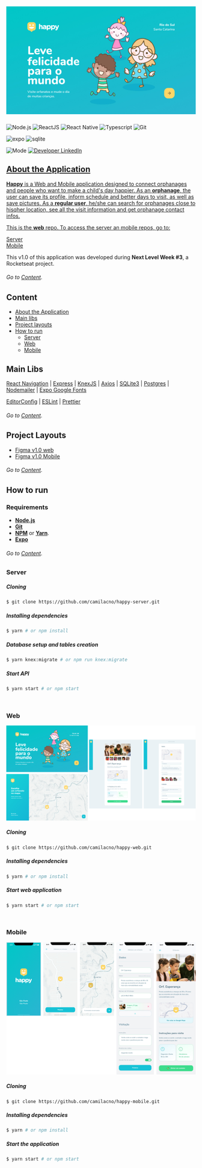 
<h1 align="center">  
<img alt="Happy" title="#Happy" src="https://github.com/camilacno/happy-web/blob/master/Home.jpg" />  
</h1>

<p align="left">
	<img alt="Node.js" 
src="https://img.shields.io/badge/nodejs-green?labelColor=green&logo=node.js&logoColor=white"> 
<img alt="ReactJS" src="https://img.shields.io/badge/reactJS-6cf?logo=react&logoColor=white&labelColor=007ACC">  
<img alt="React Native" src="https://img.shields.io/badge/reactnative-6cf?logo=react&logoColor=white&labelColor=007ACC">  
  <img alt="Typescript" src="https://img.shields.io/badge/typescript-informational?labelColor=blue&logo=typescript&logoColor=white"> 
  <img alt="Git" 
src="https://img.shields.io/badge/git-grey?labelColor=greu&logo=git&logoColor=white"> 
</p>

<p>
	<img alt="expo" 
	src="https://img.shields.io/badge/expo-white?labelColor=grey&logo=expo&logoColor=white">
		<img alt="sqlite" 
	src="https://img.shields.io/badge/sqlite-blue?labelColor=blue&logo=sqlite&logoColor=white">

</p>

<p>
	 <img alt="Mode" src="https://img.shields.io/badge/mode-development-orange">   
  <a href="https://www.linkedin.com/in/camilacno" target="_blank"> 
    <img src="https://img.shields.io/badge/-camilacno-007ACC?logo=linkedin&logoColor=white&labelColor=007ACC" alt="Developer LinkedIn" />
</p>

## About the Application

**Happy** is a Web and Mobile application designed to connect orphanages and people who want to make a child's day happier. 
As an **orphanage**, the user can save its profile, inform schedule and better days to visit, as well as save pictures.
As a **regular user**, he/she can search for orphanages close to hisqher location, see all the visit information and get orphanage contact infos.

This is the **web** repo. To access the server an mobile repos, go to:

[Server](https://github.com/camilacno/happy-server)
</br>
[Mobile](https://github.com/camilacno/happy-mobile)

This v1.0 of this application was developed during **Next Level Week #3**, a Rocketseat project.

###### *Go to <a href="#content">Content</a>*.

## Content

 -   <a href="#about-the-application">About the Application</a>
 - <a href="#main-libs">Main libs</a>
 -  <a href="#project-layouts">Project layouts</a>
   -  <a href="#how-to-run">How to run</a>
		-   <a href="#api">Server</a>
        -   <a href="#web">Web</a>
        -   <a href="#mobile">Mobile</a>
  
## Main Libs

[React Navigation](https://reactnavigation.org/) | [Express](https://expressjs.com/pt-br/) | [KnexJS](http://knexjs.org/) |  [Axios](https://github.com/axios/axios) | [SQLite3](https://www.sqlite.org/index.html) | [Postgres](https://www.npmjs.com/package/pg) | [Nodemailer](https://nodemailer.com/about/) | [Expo Google Fonts](https://github.com/expo/google-fonts) 
 
[EditorConfig](https://editorconfig.org/) | [ESLint](https://eslint.org/) | [Prettier](https://prettier.io/)
	
###### *Go to <a href="#content">Content</a>*.

## Project Layouts

- [Figma v1.0 web](https://www.figma.com/file/mDEbnoojksG4w8sOxmudh3/Happy-Web)
- [Figma v1.0 Mobile](https://www.figma.com/file/3OtHpoAR09vzKDXwjf0gKF/Happy-Mobile-(Copy))

###### *Go to <a href="#content">Content</a>*.

## How to run

### Requirements
- **[Node.js](https://nodejs.org/en/)**  
- **[Git](https://git-scm.com/)**  
- **[NPM](https://www.npmjs.com/)**  or  **[Yarn](https://yarnpkg.com/)**.
- **[Expo](https://expo.io/)**  
###### *Go to <a href="#content">Content</a>*.

### Server


##### Cloning
```bash
$ git clone https://github.com/camilacno/happy-server.git
```
 ##### Installing dependencies
   ```bash
$ yarn # or npm install
```
  
 ##### Database setup and tables creation
  ```bash
$ yarn knex:migrate # or npm run knex:migrate
```
  
  ##### Start API
  ```bash
$ yarn start # or npm start
```
<br>

### Web
<img alt="design do projeto" width="650px" src="https://github.com/camilacno/happy-web/blob/master/LayoutWeb.png" />

##### Cloning
```bash
$ git clone https://github.com/camilacno/happy-web.git
```
 ##### Installing dependencies
   ```bash
$ yarn # or npm install
```
  
 ##### Start web application
 ```bash
$ yarn start # or npm start
```
<br>

### Mobile
 <img alt="design do projeto" width="650px" src="https://github.com/camilacno/happy-mobile/blob/master/LayoutMobile.png" />

##### Cloning
```bash
$ git clone https://github.com/camilacno/happy-mobile.git
```
 ##### Installing dependencies
   ```bash
$ yarn # or npm install
```

##### Start the application
 ```bash
$ yarn start # or npm start
```


